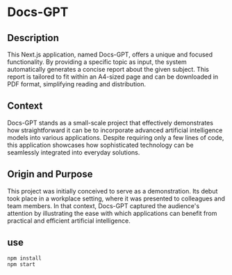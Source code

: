# Docs-GPT

## Description

This Next.js application, named Docs-GPT, offers a unique and focused functionality. By providing a specific topic as input, the system automatically generates a concise report about the given subject. This report is tailored to fit within an A4-sized page and can be downloaded in PDF format, simplifying reading and distribution.

## Context

Docs-GPT stands as a small-scale project that effectively demonstrates how straightforward it can be to incorporate advanced artificial intelligence models into various applications. Despite requiring only a few lines of code, this application showcases how sophisticated technology can be seamlessly integrated into everyday solutions.

## Origin and Purpose

This project was initially conceived to serve as a demonstration. Its debut took place in a workplace setting, where it was presented to colleagues and team members. In that context, Docs-GPT captured the audience's attention by illustrating the ease with which applications can benefit from practical and efficient artificial intelligence.

## use

```
npm install
npm start
```
